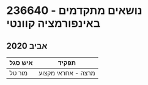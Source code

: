 # 236640 - נושאים מתקדמים באינפורמציה קוונטי

## אביב 2020

| איש סגל | תפקיד |
| ---- | ---- |
| מור טל | מרצה - אחראי מקצוע |

